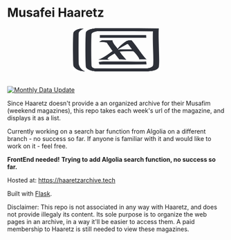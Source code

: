# Musafei Haaretz

<div align="center">
<img src="https://raw.githubusercontent.com/ChefAharoni/HaaretzMusafim/main/assets/ArchiveLogo.svg" alt="Archive Logo" width="200" height="100" >
</div> <br />

[![Monthly Data Update](https://github.com/ChefAharoni/HaaretzMusafim/actions/workflows/main.yml/badge.svg)](https://github.com/ChefAharoni/HaaretzMusafim/actions/workflows/main.yml)

Since Haaretz doesn't provide a an organized archive for their Musafim (weekend magazines), this repo takes each week's url of the magazine, and displays it as a list.

Currently working on a search bar function from Algolia on a different branch - no success so far. If anyone is familiar with it and would like to work on it - feel free.

**FrontEnd needed!**
**Trying to add Algolia search function, no success so far.**

Hosted at: https://haaretzarchive.tech

Built with [Flask](https://flask.palletsprojects.com/en/3.0.x/).

Disclaimer:
This repo is not associated in any way with Haaretz, and does not provide illegaly its content. Its sole purpose is to organize the web pages in an archive, in a way it'll be easier to access them. 
A paid membership to Haaretz is still needed to view these magazines.

